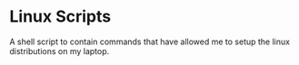 # Linux Scripts

A shell script to contain commands that have allowed me to setup the linux distributions on my laptop.